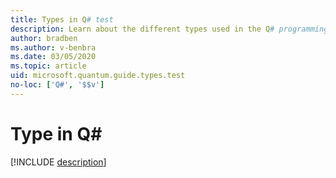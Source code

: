 ```yaml
---
title: Types in Q# test
description: Learn about the different types used in the Q# programming language. test
author: bradben    
ms.author: v-benbra
ms.date: 03/05/2020
ms.topic: article
uid: microsoft.quantum.guide.types.test
no-loc: ['Q#', '$$v']
---
```


# Type in Q\#

[!INCLUDE [description](~/includes/qsharp-language/Specifications/Language/4_typesystem/typeinference.md)]